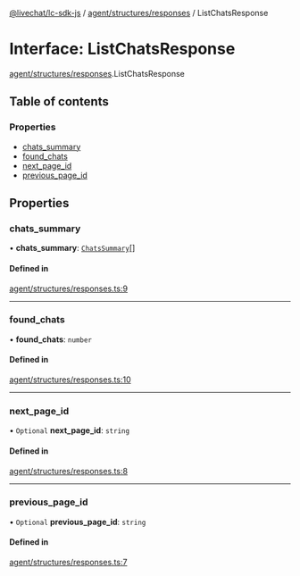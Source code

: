 [@livechat/lc-sdk-js](../README.md) / [agent/structures/responses](../modules/agent_structures_responses.md) / ListChatsResponse

# Interface: ListChatsResponse

[agent/structures/responses](../modules/agent_structures_responses.md).ListChatsResponse

## Table of contents

### Properties

- [chats\_summary](agent_structures_responses.ListChatsResponse.md#chats_summary)
- [found\_chats](agent_structures_responses.ListChatsResponse.md#found_chats)
- [next\_page\_id](agent_structures_responses.ListChatsResponse.md#next_page_id)
- [previous\_page\_id](agent_structures_responses.ListChatsResponse.md#previous_page_id)

## Properties

### chats\_summary

• **chats\_summary**: [`ChatsSummary`](agent_structures_structures.ChatsSummary.md)[]

#### Defined in

[agent/structures/responses.ts:9](https://github.com/livechat/lc-sdk-js/blob/25e113d/src/agent/structures/responses.ts#L9)

___

### found\_chats

• **found\_chats**: `number`

#### Defined in

[agent/structures/responses.ts:10](https://github.com/livechat/lc-sdk-js/blob/25e113d/src/agent/structures/responses.ts#L10)

___

### next\_page\_id

• `Optional` **next\_page\_id**: `string`

#### Defined in

[agent/structures/responses.ts:8](https://github.com/livechat/lc-sdk-js/blob/25e113d/src/agent/structures/responses.ts#L8)

___

### previous\_page\_id

• `Optional` **previous\_page\_id**: `string`

#### Defined in

[agent/structures/responses.ts:7](https://github.com/livechat/lc-sdk-js/blob/25e113d/src/agent/structures/responses.ts#L7)
